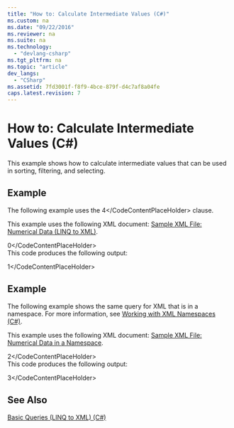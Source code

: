 ```yaml
---
title: "How to: Calculate Intermediate Values (C#)"
ms.custom: na
ms.date: "09/22/2016"
ms.reviewer: na
ms.suite: na
ms.technology: 
  - "devlang-csharp"
ms.tgt_pltfrm: na
ms.topic: "article"
dev_langs: 
  - "CSharp"
ms.assetid: 7fd3001f-f8f9-4bce-879f-d4c7af8a04fe
caps.latest.revision: 7
---
```

# How to: Calculate Intermediate Values (C#)
This example shows how to calculate intermediate values that can be used in sorting, filtering, and selecting.  
  
## Example  
 The following example uses the <CodeContentPlaceHolder>4\</CodeContentPlaceHolder> clause.  
  
 This example uses the following XML document: [Sample XML File: Numerical Data (LINQ to XML)](../vs140/sample-xml-file--numerical-data--linq-to-xml-3.md).  
  
<CodeContentPlaceHolder>0\</CodeContentPlaceHolder>  
 This code produces the following output:  
  
<CodeContentPlaceHolder>1\</CodeContentPlaceHolder>  
## Example  
 The following example shows the same query for XML that is in a namespace. For more information, see [Working with XML Namespaces (C#)](../vs140/working-with-xml-namespaces--csharp-.md).  
  
 This example uses the following XML document: [Sample XML File: Numerical Data in a Namespace](../vs140/sample-xml-file--numerical-data-in-a-namespace3.md).  
  
<CodeContentPlaceHolder>2\</CodeContentPlaceHolder>  
 This code produces the following output:  
  
<CodeContentPlaceHolder>3\</CodeContentPlaceHolder>  
## See Also  
 [Basic Queries (LINQ to XML) (C#)](../vs140/basic-queries--linq-to-xml---csharp-.md)
